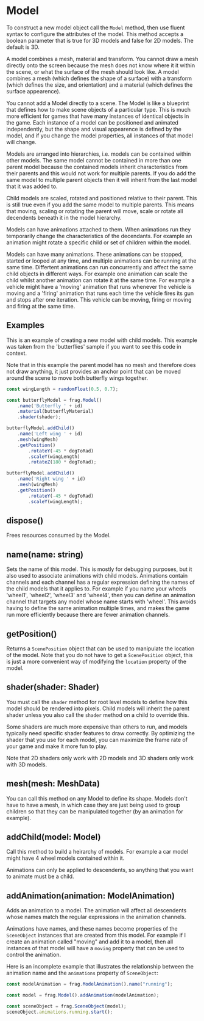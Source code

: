 # Model
To construct a new model object call the `Model` method, then use
fluent syntax to configure the attributes of the model. This method accepts
a boolean parameter that is true for 3D models and false for 2D models. The 
default is 3D.

A model combines a mesh, material and transform. You cannot draw a mesh directly
onto the screen because the mesh does not know where it it within the scene,
or what the surface of the mesh should look like. A model combines a mesh (which
defines the shape of a surface) with a transform (which defines the size, and 
orientation) and a material (which defines the surface appearence).

You cannot add a Model directly to a scene. The Model is like a blueprint that
defines how to make scene objects of a particular type. This is much more efficient
for games that have many instances of identical objects in the game. Each instance
of a model can be positioned and animated independently, but the shape and visual
appearence is defined by the model, and if you change the model properties, all
instances of that model will change.

Models are arranged into hierarchies, i.e. models can be contained within other
models. The same model cannot be contained in more than one parent model because
the contained models inherit characteristics from their parents and this would not
work for multiple parents. If you do add the same model to multiple parent objects
then it will inherit from the last model that it was added to.

Child models are scaled, rotated and positioned relative to their parent. This is
still true even if you add the same model to multiple parents. This means that
moving, scaling or rotating the parent will move, scale or rotate all decendents
beneath it in the model hierarchy.

Models can have animations attached to them. When animations run they temporarily
change the characteristics of the decendants. For example an animation might rotate
a specific child or set of children within the model.

Models can have many animations. These animations can be stopped, started or looped
at any time, and multiple animations can be running at the same time. Differtent
animations can run concurrently and affect the same child objects in different ways.
For example one animation can scale the child whilst another animation can rotate
it at the same time. For example a vehicle might have a 'moving' animation that runs
whenever the vehicle is moving and a 'firing' animation that runs each time the
vehicle fires its gun and stops after one iteration. This vehicle can be moving,
firing or moving and firing at the same time.

## Examples
This is an example of creating a new model with child models. This example was taken
from the 'butterflies' sample if you want to see this code in context.

Note that in this example the parent model has no mesh and therefore does not draw 
anything, it just provides an anchor point that can be moved around the scene to
move both butterfly wings together.

```javascript
const wingLength = randomFloat(0.5, 0.7);

const butterflyModel = frag.Model()
    .name('Butterfly ' + id)
    .material(butterflyMaterial)
    .shader(shader);

butterflyModel.addChild()
    .name('Left wing ' + id)
    .mesh(wingMesh)
    .getPosition()
        .rotateY(-45 * degToRad)
        .scaleY(wingLength)
        .rotateZ(180 * degToRad);

butterflyModel.addChild()
    .name('Right wing ' + id)
    .mesh(wingMesh)
    .getPosition()
        .rotateY(-45 * degToRad)
        .scaleY(wingLength);
```

## dispose()
Frees resources consumed by the Model.

## name(name: string)
Sets the name of this model. This is mostly for debugging purposes, but it also used
to associate animations with child models. Animations contain channels and each
channel has a regular expression defining the names of the child models that it
applies to. For example if you name your wheels 'wheel1', 'wheel2', 'wheel3' and 'wheel4',
then you can define an animation channel that targets any model whose name starts
with 'wheel'. This avoids having to define the same animation multiple times, and makes
the game run more efficiently because there are fewer animation channels.

## getPosition()
Returns a `ScenePosition` object that can be used to manipulate the location of the
model. Note that you do not have to get a `ScenePosition` object, this is just a 
more convenient way of modifying the `location` property of the model.

## shader(shader: Shader)
You must call the `shader` method for root level models to define how this model should
be rendered into pixels. Child models will inherit the parent shader unless you also
call the `shader` method on a child to override this.

Some shaders are much more expensive than others to run, and models typically need
specific shader features to draw correctly. By optimizing the shader that you use for
each model, you can maximize the frame rate of your game and make it more fun to play.

Note that 2D shaders only work with 2D models and 3D shaders only work with 3D models.

## mesh(mesh: MeshData)
You can call this method on any Model to define its shape. Models don't have to have
a mesh, in which case they are just being used to group children so that they can be
manipulated together (by an animation for example).

## addChild(model: Model)
Call this method to build a heirarchy of models. For example a car model might have
4 wheel models contained within it.

Animations can only be applied to descendents, so anything that you want to animate
must be a child.

## addAnimation(animation: ModelAnimation)
Adds an animation to a model. The animation will affect all descendents whose names
match the regular expressions in the animation channels.

Animations have names, and these names become properties of the `SceneObject`
instances that are created from this model. For example if I create an animation 
called "moving" and add it to a model, then all instances of that model will have 
a `moving` property that can be used to control the animation.

Here is an incomplete example that illustrates the relationship between the animation
name and the `animations` property of `SceneObject`:

```javascript
const modelAnimation = frag.ModelAnimation().name("running");

const model = frag.Model().addAnimation(modelAnimation);

const sceneObject = frag.SceneObject(model);
sceneObject.animations.running.start();

```
